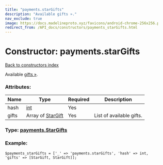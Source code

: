 ```yaml
---
title: "payments.starGifts"
description: "Available gifts »."
nav_exclude: true
image: https://docs.madelineproto.xyz/favicons/android-chrome-256x256.png
redirect_from: /API_docs/constructors/payments_starGifts.html
---
```

# Constructor: payments.starGifts  
[Back to constructors index](/API_docs/constructors/index.html)



Available [gifts »](https://core.telegram.org/api/gifts).

### Attributes:

| Name     |    Type       | Required | Description |
|----------|---------------|----------|-------------|
|hash|[int](/API_docs/types/int.html) | Yes|
|gifts|Array of [StarGift](/API_docs/types/StarGift.html) | Yes|List of available gifts.|



### Type: [payments.StarGifts](/API_docs/types/payments.StarGifts.html)


### Example:

```
$payments_starGifts = ['_' => 'payments.starGifts', 'hash' => int, 'gifts' => [StarGift, StarGift]];
```  
